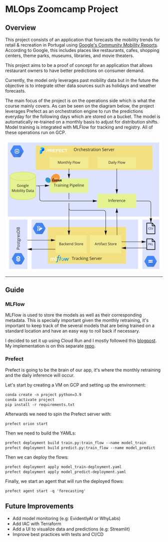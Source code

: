 # MLOps Zoomcamp Project

## Overview

This project consists of an application that forecasts the mobility trends for retail & recreation in Portugal using  [Google's Community Mobility Reports](https://www.google.com/covid19/mobility). According to Google, this includes places like restaurants, cafes, shopping centers, theme parks, museums, libraries, and movie theaters.

This project aims to be a proof of concept for an application that allows restaurant owners to have better predictions on consumer demand.

Currently, the model only leverages past mobility data but in the future the objective is to integrate other data sources such as holidays and weather forecasts.

The main focus of the project is on the operations side which is what the course mainly covers. As can be seen on the diagram below, the project leverages Prefect as an orchestration engine to run the predictions everyday for the following days which are stored on a bucket. The model is automatically re-trained on a monthly basis to adjust for distribution shifts. Model training is integrated with MLFlow for tracking and registry. All of these operations run on GCP.

<p align="center">
  <img src="resources/diagram.png" width="650">
</p>

___

## Guide

### MLFlow

MLFlow is used to store the models as well as their corresponding metadata. This is specially important given the monthly retraining, it's important to keep track of the several models that are being trained on a standard location and have an easy way to roll back if necessary.

I decided to set it up using Cloud Run and I mostly followed this [blogpost](https://dlabs.ai/blog/a-step-by-step-guide-to-setting-up-mlflow-on-the-google-cloud-platform/
). My implementation is on this separate [repo](https://github.com/TSFelg/mlflow-for-gcp). 



### Prefect

Prefect is going to be the brain of our app, it's where the monthly retraining and the daily inference will occur. 

Let's start by creating a VM on GCP and setting up the environment:

```
conda create -n project python=3.9
conda activate project
pip install -r requirements.txt
```

Afterwards we need to spin the Prefect server with:

```
prefect orion start
```

Then we need to build the YAMLs:

```
prefect deployment build train.py:train_flow --name model_train
prefect deployment build predict.py:train_flow --name model_predict
```

Then we can deploy the flows:
```
prefect deployment apply model_train-deployment.yaml 
prefect deployment apply model_predict-deployment.yaml 
```

Finally, we start an agent that will run the deployed flows:
```
prefect agent start -q 'forecasting'
```

## Future Improvements

- Add model monitoring (e.g: EvidentlyAI or WhyLabs)
- Add IAC with Terraform
- Add a UI to visualize data and predictions (e.g: Streamlit)
- Improve best practices with tests and CI/CD

